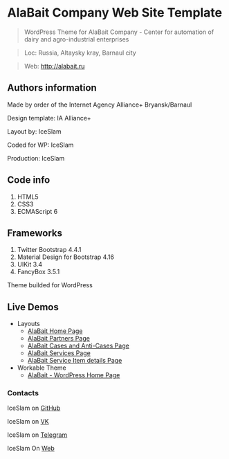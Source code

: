 # AlaBait Company Web Site Template
> WordPress Theme for AlaBait Company - Center for automation of dairy and agro-industrial enterprises

> Loc: Russia, Altaysky kray, Barnaul city

> Web: http://alabait.ru

## Authors information
Made by order of the Internet Agency Alliance+ Bryansk/Barnaul

Design template: IA Alliance+

Layout by: IceSlam

Coded for WP: IceSlam

Production: IceSlam

## Code info
1. HTML5
1. CSS3
1. ECMAScript 6

## Frameworks
1. Twitter Bootstrap 4.4.1
2. Material Design for Bootstrap 4.16
3. UIKit 3.4
4. FancyBox 3.5.1


Theme builded for WordPress

## Live Demos
* Layouts
  * [AlaBait Home Page](http://alabait.iceslam.ru/)
  * [AlaBait Partners Page](http://alabait.iceslam.ru/partners.html)
  * [AlaBait Cases and Anti-Cases Page](http://alabait.iceslam.ru/cases.html)
  * [AlaBait Services Page](http://alabait.iceslam.ru/services.html)
  * [AlaBait Service Item details Page](http://alabait.iceslam.ru/sdetails.html)
* Workable Theme
  * [AlaBait - WordPress Home Page](http://wp.alabait.iceslam.ru/)

### Contacts
IceSlam on [GitHub](https://github.com/IceSlam)

IceSlam on [VK](https://vk.com/iceslam)

IceSlam on [Telegram](https:/t.me/@IceSlam)

IceSlam On [Web](https://iceslam.ru)
